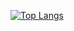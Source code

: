 [![Top Langs](https://github-readme-stats.vercel.app/api/top-langs/?username=skezze)](https://github.com/anuraghazra/github-readme-stats)
